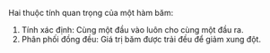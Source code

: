 Hai thuộc tính quan trọng của một hàm băm:

1. Tính xác định: Cùng một đầu vào luôn cho cùng một đầu ra.
2. Phân phối đồng đều: Giá trị băm được trải đều để giảm xung đột.